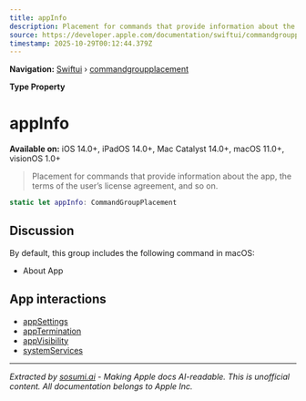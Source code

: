 ```yaml
---
title: appInfo
description: Placement for commands that provide information about the app, the terms of the user’s license agreement, and so on.
source: https://developer.apple.com/documentation/swiftui/commandgroupplacement/appinfo
timestamp: 2025-10-29T00:12:44.379Z
---
```


**Navigation:** [Swiftui](/documentation/swiftui) › [commandgroupplacement](/documentation/swiftui/commandgroupplacement)

**Type Property**

# appInfo

**Available on:** iOS 14.0+, iPadOS 14.0+, Mac Catalyst 14.0+, macOS 11.0+, visionOS 1.0+

> Placement for commands that provide information about the app, the terms of the user’s license agreement, and so on.

```swift
static let appInfo: CommandGroupPlacement
```

## Discussion

By default, this group includes the following command in macOS:

- About App

## App interactions

- [appSettings](/documentation/swiftui/commandgroupplacement/appsettings)
- [appTermination](/documentation/swiftui/commandgroupplacement/apptermination)
- [appVisibility](/documentation/swiftui/commandgroupplacement/appvisibility)
- [systemServices](/documentation/swiftui/commandgroupplacement/systemservices)

---

*Extracted by [sosumi.ai](https://sosumi.ai) - Making Apple docs AI-readable.*
*This is unofficial content. All documentation belongs to Apple Inc.*
